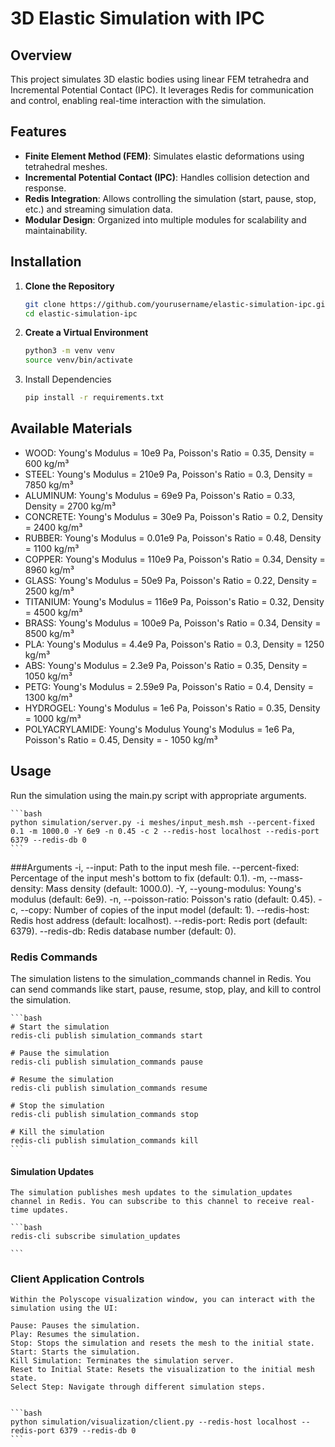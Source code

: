 # 3D Elastic Simulation with IPC

## Overview

This project simulates 3D elastic bodies using linear FEM tetrahedra and Incremental Potential Contact (IPC). It leverages Redis for communication and control, enabling real-time interaction with the simulation.

## Features

- **Finite Element Method (FEM)**: Simulates elastic deformations using tetrahedral meshes.
- **Incremental Potential Contact (IPC)**: Handles collision detection and response.
- **Redis Integration**: Allows controlling the simulation (start, pause, stop, etc.) and streaming simulation data.
- **Modular Design**: Organized into multiple modules for scalability and maintainability.

## Installation

1. **Clone the Repository**

   ```bash
   git clone https://github.com/yourusername/elastic-simulation-ipc.git
   cd elastic-simulation-ipc
   ```

2. **Create a Virtual Environment**
    ```bash
    python3 -m venv venv
    source venv/bin/activate
    ```

3. Install Dependencies

    ```bash
    pip install -r requirements.txt
    ```


## Available Materials
- WOOD: Young's Modulus = 10e9 Pa, Poisson's Ratio = 0.35, Density = 600 kg/m³
- STEEL: Young's Modulus = 210e9 Pa, Poisson's Ratio = 0.3, Density = 7850 kg/m³
- ALUMINUM: Young's Modulus = 69e9 Pa, Poisson's Ratio = 0.33, Density = 2700 kg/m³
- CONCRETE: Young's Modulus = 30e9 Pa, Poisson's Ratio = 0.2, Density = 2400 kg/m³
- RUBBER: Young's Modulus = 0.01e9 Pa, Poisson's Ratio = 0.48, Density = 1100 kg/m³
- COPPER: Young's Modulus = 110e9 Pa, Poisson's Ratio = 0.34, Density = 8960 kg/m³
- GLASS: Young's Modulus = 50e9 Pa, Poisson's Ratio = 0.22, Density = 2500 kg/m³
- TITANIUM: Young's Modulus = 116e9 Pa, Poisson's Ratio = 0.32, Density = 4500 kg/m³
- BRASS: Young's Modulus = 100e9 Pa, Poisson's Ratio = 0.34, Density = 8500 kg/m³
- PLA: Young's Modulus = 4.4e9 Pa, Poisson's Ratio = 0.3, Density = 1250 kg/m³
- ABS: Young's Modulus = 2.3e9 Pa, Poisson's Ratio = 0.35, Density = 1050 kg/m³
- PETG: Young's Modulus = 2.59e9 Pa, Poisson's Ratio = 0.4, Density = 1300 kg/m³
- HYDROGEL: Young's Modulus = 1e6 Pa, Poisson's Ratio = 0.35, Density = 1000 kg/m³
- POLYACRYLAMIDE: Young's Modulus Young's Modulus = 1e6 Pa, Poisson's Ratio = 0.45, Density = - 1050 kg/m³

## Usage
Run the simulation using the main.py script with appropriate arguments.

    ```bash
    python simulation/server.py -i meshes/input_mesh.msh --percent-fixed 0.1 -m 1000.0 -Y 6e9 -n 0.45 -c 2 --redis-host localhost --redis-port 6379 --redis-db 0
    ```
###Arguments
    -i, --input: Path to the input mesh file.
    --percent-fixed: Percentage of the input mesh's bottom to fix (default: 0.1).
    -m, --mass-density: Mass density (default: 1000.0).
    -Y, --young-modulus: Young's modulus (default: 6e9).
    -n, --poisson-ratio: Poisson's ratio (default: 0.45).
    -c, --copy: Number of copies of the input model (default: 1).
    --redis-host: Redis host address (default: localhost).
    --redis-port: Redis port (default: 6379).
    --redis-db: Redis database number (default: 0).

### Redis Commands
The simulation listens to the simulation_commands channel in Redis. You can send commands like start, pause, resume, stop, play, and kill to control the simulation.


    ```bash
    # Start the simulation
    redis-cli publish simulation_commands start

    # Pause the simulation
    redis-cli publish simulation_commands pause

    # Resume the simulation
    redis-cli publish simulation_commands resume

    # Stop the simulation
    redis-cli publish simulation_commands stop

    # Kill the simulation
    redis-cli publish simulation_commands kill
    ```
#### Simulation Updates

    The simulation publishes mesh updates to the simulation_updates channel in Redis. You can subscribe to this channel to receive real-time updates.

    ```bash
    redis-cli subscribe simulation_updates

    ```


### Client Application Controls
    Within the Polyscope visualization window, you can interact with the simulation using the UI:

    Pause: Pauses the simulation.
    Play: Resumes the simulation.
    Stop: Stops the simulation and resets the mesh to the initial state.
    Start: Starts the simulation.
    Kill Simulation: Terminates the simulation server.
    Reset to Initial State: Resets the visualization to the initial mesh state.
    Select Step: Navigate through different simulation steps.


    ```bash
    python simulation/visualization/client.py --redis-host localhost --redis-port 6379 --redis-db 0
    ```
